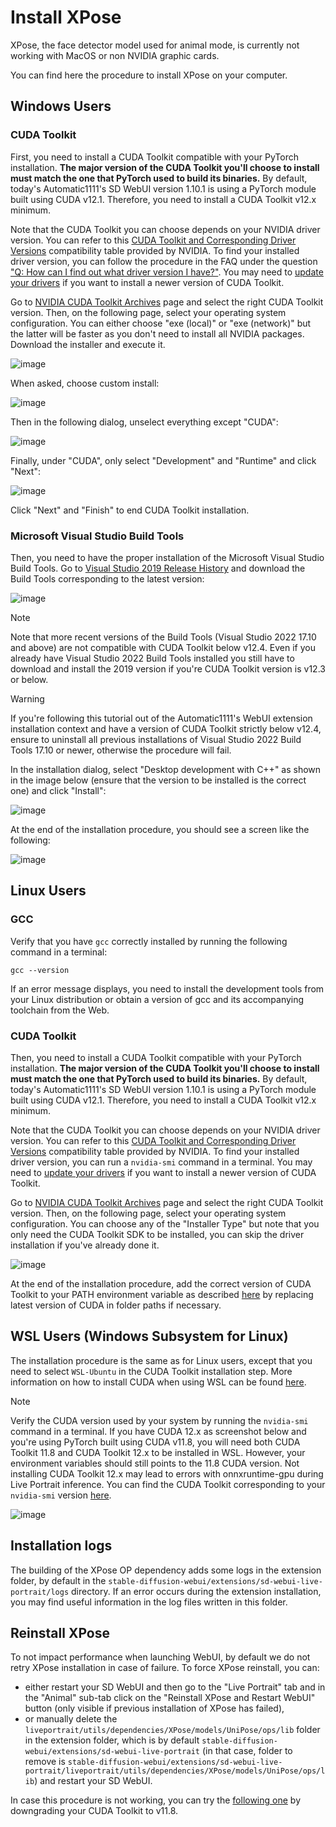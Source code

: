 # Install XPose

XPose, the face detector model used for animal mode, is currently not working with MacOS or non NVIDIA graphic cards.  

You can find here the procedure to install XPose on your computer.

## Windows Users

### CUDA Toolkit

First, you need to install a CUDA Toolkit compatible with your PyTorch installation. **The major version of the CUDA Toolkit you'll choose to install must match the one that PyTorch used to build its binaries.** By default, today's Automatic1111's SD WebUI version 1.10.1 is using a PyTorch module built using CUDA v12.1. Therefore, you need to install a CUDA Toolkit v12.x minimum.  

Note that the CUDA Toolkit you can choose depends on your NVIDIA driver version. You can refer to this [CUDA Toolkit and Corresponding Driver Versions](https://docs.nvidia.com/cuda/cuda-toolkit-release-notes/index.html#id5) compatibility table provided by NVIDIA. To find your installed driver version, you can follow the procedure in the FAQ under the question ["Q: How can I find out what driver version I have?"](https://www.nvidia.com/en-gb/drivers/drivers-faq/). You may need to [update your drivers](https://www.nvidia.com/en-us/drivers/) if you want to install a newer version of CUDA Toolkit.  

Go to [NVIDIA CUDA Toolkit Archives](https://developer.nvidia.com/cuda-toolkit-archive) page and select the right CUDA Toolkit version. Then, on the following page, select your operating system configuration. You can either choose "exe (local)" or "exe (network)" but the latter will be faster as you don't need to install all NVIDIA packages. Download the installer and execute it.

![image](./install-cuda-12.x-0.png)

When asked, choose custom install:

![image](./install-cuda-12.x-1.png)

Then in the following dialog, unselect everything except "CUDA":

![image](./install-cuda-12.x-2.png)

Finally, under "CUDA", only select "Development" and "Runtime" and click "Next":

![image](./install-cuda-12.x-3.png)

Click "Next" and "Finish" to end CUDA Toolkit installation.

### Microsoft Visual Studio Build Tools

Then, you need to have the proper installation of the Microsoft Visual Studio Build Tools. Go to [Visual Studio 2019 Release History](https://learn.microsoft.com/en-us/visualstudio/releases/2019/history#release-dates-and-build-numbers) and download the Build Tools corresponding to the latest version:  

![image](./install-msvc-16.x-0.png)

> [!NOTE]
> Note that more recent versions of the Build Tools (Visual Studio 2022 17.10 and above) are not compatible with CUDA Toolkit below v12.4. Even if you already have Visual Studio 2022 Build Tools installed you still have to download and install the 2019 version if you're CUDA Toolkit version is v12.3 or below.  

> [!WARNING]
> If you're following this tutorial out of the Automatic1111's WebUI extension installation context and have a version of CUDA Toolkit strictly below v12.4, ensure to uninstall all previous installations of Visual Studio 2022 Build Tools 17.10 or newer, otherwise the procedure will fail.  

In the installation dialog, select "Desktop development with C++" as shown in the image below (ensure that the version to be installed is the correct one) and click "Install":

![image](./install-msvc-16.x-1.png)

At the end of the installation procedure, you should see a screen like the following:

![image](./install-msvc-16.x-2.png)

## Linux Users

### GCC

Verify that you have `gcc` correctly installed by running the following command in a terminal:
```
gcc --version
```
If an error message displays, you need to install the development tools from your Linux distribution or obtain a version of gcc and its accompanying toolchain from the Web.

### CUDA Toolkit

Then, you need to install a CUDA Toolkit compatible with your PyTorch installation. **The major version of the CUDA Toolkit you'll choose to install must match the one that PyTorch used to build its binaries.** By default, today's Automatic1111's SD WebUI version 1.10.1 is using a PyTorch module built using CUDA v12.1. Therefore, you need to install a CUDA Toolkit v12.x minimum.  

Note that the CUDA Toolkit you can choose depends on your NVIDIA driver version. You can refer to this [CUDA Toolkit and Corresponding Driver Versions](https://docs.nvidia.com/cuda/cuda-toolkit-release-notes/index.html#id5) compatibility table provided by NVIDIA. To find your installed driver version, you can run a `nvidia-smi` command in a terminal. You may need to [update your drivers](https://www.nvidia.com/en-us/drivers/) if you want to install a newer version of CUDA Toolkit.  

Go to [NVIDIA CUDA Toolkit Archives](https://developer.nvidia.com/cuda-toolkit-archive) page and select the right CUDA Toolkit version. Then, on the following page, select your operating system configuration. You can choose any of the "Installer Type" but note that you only need the CUDA Toolkit SDK to be installed, you can skip the driver installation if you've already done it.

![image](./install-cuda-12.x-4.png)

At the end of the installation procedure, add the correct version of CUDA Toolkit to your PATH environment variable as described [here](https://docs.nvidia.com/cuda/cuda-installation-guide-linux/index.html#environment-setup) by replacing latest version of CUDA in folder paths if necessary.

## WSL Users (Windows Subsystem for Linux)

The installation procedure is the same as for Linux users, except that you need to select `WSL-Ubuntu` in the CUDA Toolkit installation step. More information on how to install CUDA when using WSL can be found [here](https://docs.nvidia.com/cuda/wsl-user-guide/index.html).

> [!Note]
> Verify the CUDA version used by your system by running the `nvidia-smi` command in a terminal. If you have CUDA 12.x as screenshot below and you're using PyTorch built using CUDA v11.8, you will need both CUDA Toolkit 11.8 and CUDA Toolkit 12.x to be installed in WSL. However, your environment variables should still points to the 11.8 CUDA version. Not installing CUDA Toolkit 12.x may lead to errors with onnxruntime-gpu during Live Portrait inference. You can find the CUDA Toolkit corresponding to your `nvidia-smi` version [here](https://developer.nvidia.com/cuda-toolkit-archive).

![image](./nvidia-smi.png)

## Installation logs

The building of the XPose OP dependency adds some logs in the extension folder, by default in the `stable-diffusion-webui/extensions/sd-webui-live-portrait/logs` directory. If an error occurs during the extension installation, you may find useful information in the log files written in this folder.

## Reinstall XPose

To not impact performance when launching WebUI, by default we do not retry XPose installation in case of failure. To force XPose reinstall, you can:
- either restart your SD WebUI and then go to the "Live Portrait" tab and in the "Animal" sub-tab click on the "Reinstall XPose and Restart WebUI" button (only visible if previous installation of XPose has failed),
- or manually delete the `liveportrait/utils/dependencies/XPose/models/UniPose/ops/lib` folder in the extension folder, which is by default `stable-diffusion-webui/extensions/sd-webui-live-portrait` (in that case, folder to remove is `stable-diffusion-webui/extensions/sd-webui-live-portrait/liveportrait/utils/dependencies/XPose/models/UniPose/ops/lib`) and restart your SD WebUI.  

In case this procedure is not working, you can try the [following one](./how-to-install-xpose-old.md) by downgrading your CUDA Toolkit to v11.8.